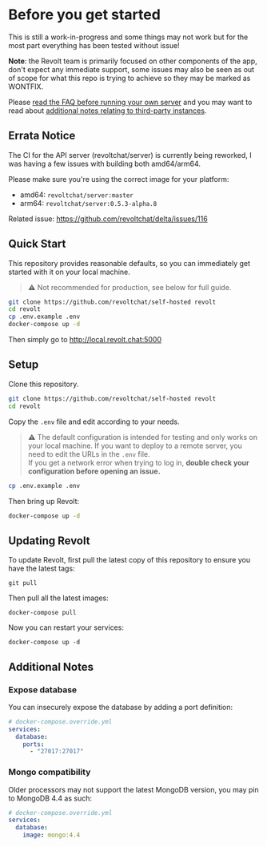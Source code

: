 # Before you get started

This is still a work-in-progress and some things may not work but for the most part everything has been tested without issue!

**Note**: the Revolt team is primarily focused on other components of the app, don't expect any immediate support, some issues may also be seen as out of scope for what this repo is trying to achieve so they may be marked as WONTFIX.

Please [read the FAQ before running your own server](https://developers.revolt.chat/faq/usage#guidelines-for-third-party-instances) and you may want to read about [additional notes relating to third-party instances](https://developers.revolt.chat/faq/instances).

## Errata Notice

The CI for the API server (revoltchat/server) is currently being reworked, I was having a few issues with building both amd64/arm64.

Please make sure you're using the correct image for your platform:
- amd64: `revoltchat/server:master`
- arm64: `revoltchat/server:0.5.3-alpha.8`

Related issue: https://github.com/revoltchat/delta/issues/116

## Quick Start

This repository provides reasonable defaults, so you can immediately get started with it on your local machine.

> ⚠️ Not recommended for production, see below for full guide.

```bash
git clone https://github.com/revoltchat/self-hosted revolt
cd revolt
cp .env.example .env
docker-compose up -d
```

Then simply go to http://local.revolt.chat:5000

## Setup

Clone this repository.

```bash
git clone https://github.com/revoltchat/self-hosted revolt
cd revolt
```

Copy the `.env` file and edit according to your needs.

> ⚠️ The default configuration is intended for testing and only works on your local machine. If you want to deploy to a remote server, you need to edit the URLs in the `.env` file. \
> If you get a network error when trying to log in, **double check your configuration before opening an issue.**

```bash
cp .env.example .env
```

Then bring up Revolt:

```bash
docker-compose up -d
```

## Updating Revolt

To update Revolt, first pull the latest copy of this repository to ensure you have the latest tags:

```
git pull
```

Then pull all the latest images:

```
docker-compose pull
```

Now you can restart your services:

```
docker-compose up -d
```

## Additional Notes

### Expose database

You can insecurely expose the database by adding a port definition:

```yml
# docker-compose.override.yml
services:
  database:
    ports:
      - "27017:27017"
```

### Mongo compatibility

Older processors may not support the latest MongoDB version, you may pin to MongoDB 4.4 as such:

```yml
# docker-compose.override.yml
services:
  database:
    image: mongo:4.4
```
